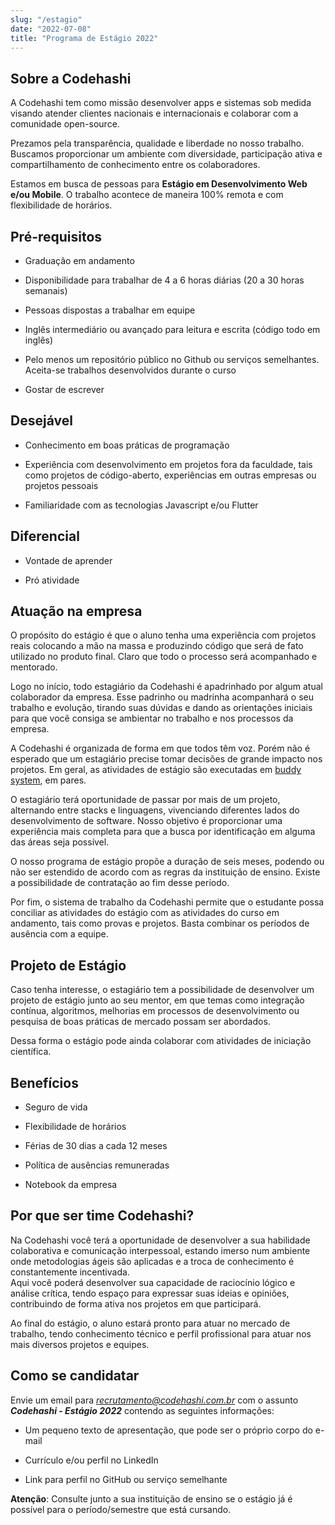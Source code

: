 ```yaml
---
slug: "/estagio"
date: "2022-07-08"
title: "Programa de Estágio 2022"
---
```


## Sobre a Codehashi

A Codehashi tem como missão desenvolver apps e sistemas sob medida visando atender clientes nacionais e internacionais e colaborar com a comunidade open-source.

Prezamos pela transparência, qualidade e liberdade no nosso trabalho. Buscamos proporcionar um ambiente com diversidade, participação ativa e compartilhamento de conhecimento entre os colaboradores.

Estamos em busca de pessoas para **Estágio em Desenvolvimento Web e/ou Mobile**. O trabalho acontece de maneira 100% remota e com flexibilidade de horários.

## Pré-requisitos

- Graduação em andamento

- Disponibilidade para trabalhar de 4 a 6 horas diárias (20 a 30 horas semanais)

- Pessoas dispostas a trabalhar em equipe

- Inglês intermediário ou avançado para leitura e escrita (código todo em inglês)

- Pelo menos um repositório público no Github ou serviços semelhantes. Aceita-se trabalhos desenvolvidos durante o curso

- Gostar de escrever

## Desejável

- Conhecimento em boas práticas de programação

- Experiência com desenvolvimento em projetos fora da faculdade, tais como projetos de código-aberto, experiências em outras empresas ou projetos pessoais

- Familiaridade com as tecnologias Javascript e/ou Flutter

## Diferencial

- Vontade de aprender

- Pró atividade

## Atuação na empresa

O propósito do estágio é que o aluno tenha uma experiência com projetos reais colocando a mão na massa e produzindo código que será de fato utilizado no produto final. Claro que todo o processo será acompanhado e mentorado.

Logo no início, todo estagiário da Codehashi é apadrinhado por algum atual colaborador da empresa. Esse padrinho ou madrinha acompanhará o seu trabalho e evolução, tirando suas dúvidas e dando as orientações iniciais para que você consiga se ambientar no trabalho e nos processos da empresa.

A Codehashi é organizada de forma em que todos têm voz. Porém não é esperado que um estagiário precise tomar decisões de grande impacto nos projetos. Em geral, as atividades de estágio são executadas em [buddy system](https://en.wikipedia.org/wiki/Buddy_system), em pares.

O estagiário terá oportunidade de passar por mais de um projeto, alternando entre stacks e linguagens, vivenciando diferentes lados do desenvolvimento de software. Nosso objetivo é proporcionar uma experiência mais completa para que a busca por identificação em alguma das áreas seja possível.

O nosso programa de estágio propõe a duração de seis meses, podendo ou não ser estendido de acordo com as regras da instituição de ensino. Existe a possibilidade de contratação ao fim desse período.

Por fim, o sistema de trabalho da Codehashi permite que o estudante possa conciliar as atividades do estágio com as atividades do curso em andamento, tais como provas e projetos. Basta combinar os períodos de ausência com a equipe.

## Projeto de Estágio

Caso tenha interesse, o estagiário tem a possibilidade de desenvolver um projeto de estágio junto ao seu mentor, em que temas como integração contínua, algoritmos, melhorias em processos de desenvolvimento ou pesquisa de boas práticas de mercado possam ser abordados.

Dessa forma o estágio pode ainda colaborar com atividades de iniciação científica.

## Benefícios

- Seguro de vida

- Flexibilidade de horários

- Férias de 30 dias a cada 12 meses

- Política de ausências remuneradas

- Notebook da empresa

## Por que ser time Codehashi?

Na Codehashi você terá a oportunidade de desenvolver a sua habilidade colaborativa e comunicação interpessoal, estando imerso num ambiente onde metodologias ágeis são aplicadas e a troca de conhecimento é constantemente incentivada.  
Aqui você poderá desenvolver sua capacidade de raciocínio lógico e análise crítica, tendo espaço para expressar suas ideias e opiniões, contribuindo de forma ativa nos projetos em que participará.

Ao final do estágio, o aluno estará pronto para atuar no mercado de trabalho, tendo conhecimento técnico e perfil profissional para atuar nos mais diversos projetos e equipes.

## Como se candidatar

Envie um email para *recrutamento@codehashi.com.br* com o assunto _**Codehashi - Estágio 2022**_ contendo as seguintes informações:

- Um pequeno texto de apresentação, que pode ser o próprio corpo do e-mail

- Currículo e/ou perfil no LinkedIn

- Link para perfil no GitHub ou serviço semelhante

**Atenção**: Consulte junto a sua instituição de ensino se o estágio já é possível para o período/semestre que está cursando.
